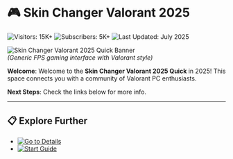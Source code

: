 # 🎮 Skin Changer Valorant 2025 

![Visitors: 15K+](https://img.shields.io/badge/Visitors-15K+-ff9f43)  ![Subscribers: 5K+](https://img.shields.io/badge/Subscribers-5K+-6ab04c)  ![Last Updated: July 2025](https://img.shields.io/badge/Last_Updated-July_2025-3498db)

![Skin Changer Valorant 2025 Quick Banner](https://cdn.dfg.com.br/itemimages/929709725-skin-changer-de-valorant-7SOA.webp)  
*(Generic FPS gaming interface with Valorant style)*

**Welcome**: Welcome to the **Skin Changer Valorant 2025 Quick** in 2025! This space connects you with a community of Valorant PC enthusiasts.

**Next Steps**: Check the links below for more info.

---

## 📋 Explore Further  

- [![Go to Details](https://img.shields.io/badge/Go_to_Details-NOW-blueviolet)](https://github.com/Skin-Changer-Valorant-2025-Kit/skin-changer-valorant-2025)  
- [![Start Guide](https://img.shields.io/badge/Start_Guide-NOW-blueviolet)](https://github.com/Skin-Changer-Valorant-2025-Kit/skin-changer-valorant-2025)
